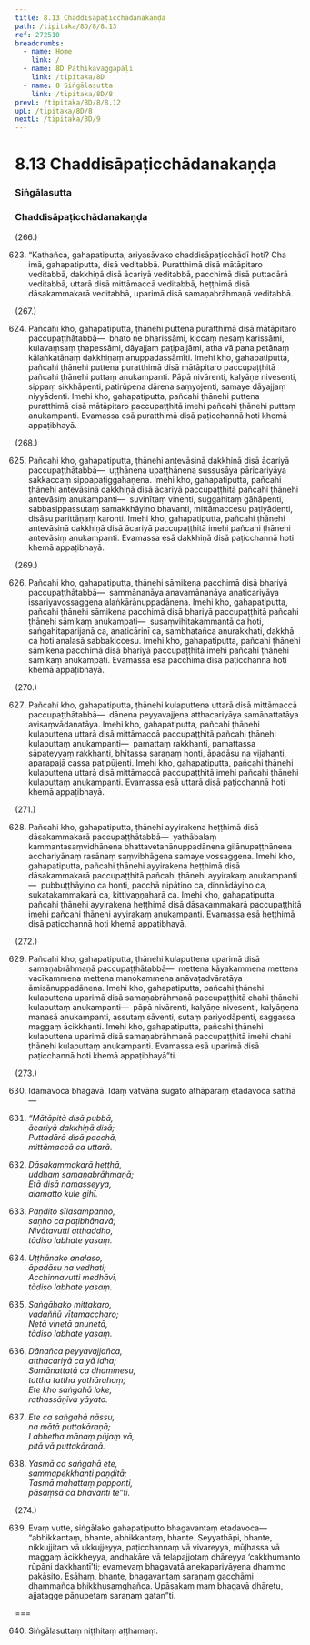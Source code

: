 ```yaml
---
title: 8.13 Chaddisāpaṭicchādanakaṇḍa
path: /tipitaka/8D/8/8.13
ref: 272510
breadcrumbs:
  - name: Home
    link: /
  - name: 8D Pāthikavaggapāḷi
    link: /tipitaka/8D
  - name: 8 Siṅgālasutta
    link: /tipitaka/8D/8
prevL: /tipitaka/8D/8/8.12
upL: /tipitaka/8D/8
nextL: /tipitaka/8D/9
---
```


# 8.13 Chaddisāpaṭicchādanakaṇḍa

### Siṅgālasutta

### Chaddisāpaṭicchādanakaṇḍa

(266.)

623. “Kathañca, gahapatiputta, ariyasāvako chaddisāpaṭicchādī hoti? Cha imā, gahapatiputta, disā veditabbā. Puratthimā disā mātāpitaro veditabbā, dakkhiṇā disā ācariyā veditabbā, pacchimā disā puttadārā veditabbā, uttarā disā mittāmaccā veditabbā, heṭṭhimā disā dāsakammakarā veditabbā, uparimā disā samaṇabrāhmaṇā veditabbā.

(267.)

624. Pañcahi kho, gahapatiputta, ṭhānehi puttena puratthimā disā mātāpitaro paccupaṭṭhātabbā—  bhato ne bharissāmi, kiccaṃ nesaṃ karissāmi, kulavaṃsaṃ ṭhapessāmi, dāyajjaṃ paṭipajjāmi, atha vā pana petānaṃ kālaṅkatānaṃ dakkhiṇaṃ anuppadassāmīti. Imehi kho, gahapatiputta, pañcahi ṭhānehi puttena puratthimā disā mātāpitaro paccupaṭṭhitā pañcahi ṭhānehi puttaṃ anukampanti. Pāpā nivārenti, kalyāṇe nivesenti, sippaṃ sikkhāpenti, patirūpena dārena saṃyojenti, samaye dāyajjaṃ niyyādenti. Imehi kho, gahapatiputta, pañcahi ṭhānehi puttena puratthimā disā mātāpitaro paccupaṭṭhitā imehi pañcahi ṭhānehi puttaṃ anukampanti. Evamassa esā puratthimā disā paṭicchannā hoti khemā appaṭibhayā.

(268.)

625. Pañcahi kho, gahapatiputta, ṭhānehi antevāsinā dakkhiṇā disā ācariyā paccupaṭṭhātabbā—  uṭṭhānena upaṭṭhānena sussusāya pāricariyāya sakkaccaṃ sippapaṭiggahaṇena. Imehi kho, gahapatiputta, pañcahi ṭhānehi antevāsinā dakkhiṇā disā ācariyā paccupaṭṭhitā pañcahi ṭhānehi antevāsiṃ anukampanti—  suvinītaṃ vinenti, suggahitaṃ gāhāpenti, sabbasippassutaṃ samakkhāyino bhavanti, mittāmaccesu paṭiyādenti, disāsu parittāṇaṃ karonti. Imehi kho, gahapatiputta, pañcahi ṭhānehi antevāsinā dakkhiṇā disā ācariyā paccupaṭṭhitā imehi pañcahi ṭhānehi antevāsiṃ anukampanti. Evamassa esā dakkhiṇā disā paṭicchannā hoti khemā appaṭibhayā.

(269.)

626. Pañcahi kho, gahapatiputta, ṭhānehi sāmikena pacchimā disā bhariyā paccupaṭṭhātabbā—  sammānanāya anavamānanāya anaticariyāya issariyavossaggena alaṅkārānuppadānena. Imehi kho, gahapatiputta, pañcahi ṭhānehi sāmikena pacchimā disā bhariyā paccupaṭṭhitā pañcahi ṭhānehi sāmikaṃ anukampati—  susaṃvihitakammantā ca hoti, saṅgahitaparijanā ca, anaticārinī ca, sambhatañca anurakkhati, dakkhā ca hoti analasā sabbakiccesu. Imehi kho, gahapatiputta, pañcahi ṭhānehi sāmikena pacchimā disā bhariyā paccupaṭṭhitā imehi pañcahi ṭhānehi sāmikaṃ anukampati. Evamassa esā pacchimā disā paṭicchannā hoti khemā appaṭibhayā.

(270.)

627. Pañcahi kho, gahapatiputta, ṭhānehi kulaputtena uttarā disā mittāmaccā paccupaṭṭhātabbā—  dānena peyyavajjena atthacariyāya samānattatāya avisaṃvādanatāya. Imehi kho, gahapatiputta, pañcahi ṭhānehi kulaputtena uttarā disā mittāmaccā paccupaṭṭhitā pañcahi ṭhānehi kulaputtaṃ anukampanti—  pamattaṃ rakkhanti, pamattassa sāpateyyaṃ rakkhanti, bhītassa saraṇaṃ honti, āpadāsu na vijahanti, aparapajā cassa paṭipūjenti. Imehi kho, gahapatiputta, pañcahi ṭhānehi kulaputtena uttarā disā mittāmaccā paccupaṭṭhitā imehi pañcahi ṭhānehi kulaputtaṃ anukampanti. Evamassa esā uttarā disā paṭicchannā hoti khemā appaṭibhayā.

(271.)

628. Pañcahi kho, gahapatiputta, ṭhānehi ayyirakena heṭṭhimā disā dāsakammakarā paccupaṭṭhātabbā—  yathābalaṃ kammantasaṃvidhānena bhattavetanānuppadānena gilānupaṭṭhānena acchariyānaṃ rasānaṃ saṃvibhāgena samaye vossaggena. Imehi kho, gahapatiputta, pañcahi ṭhānehi ayyirakena heṭṭhimā disā dāsakammakarā paccupaṭṭhitā pañcahi ṭhānehi ayyirakaṃ anukampanti—  pubbuṭṭhāyino ca honti, pacchā nipātino ca, dinnādāyino ca, sukatakammakarā ca, kittivaṇṇaharā ca. Imehi kho, gahapatiputta, pañcahi ṭhānehi ayyirakena heṭṭhimā disā dāsakammakarā paccupaṭṭhitā imehi pañcahi ṭhānehi ayyirakaṃ anukampanti. Evamassa esā heṭṭhimā disā paṭicchannā hoti khemā appaṭibhayā.

(272.)

629. Pañcahi kho, gahapatiputta, ṭhānehi kulaputtena uparimā disā samaṇabrāhmaṇā paccupaṭṭhātabbā—  mettena kāyakammena mettena vacīkammena mettena manokammena anāvaṭadvāratāya āmisānuppadānena. Imehi kho, gahapatiputta, pañcahi ṭhānehi kulaputtena uparimā disā samaṇabrāhmaṇā paccupaṭṭhitā chahi ṭhānehi kulaputtaṃ anukampanti—  pāpā nivārenti, kalyāṇe nivesenti, kalyāṇena manasā anukampanti, assutaṃ sāventi, sutaṃ pariyodāpenti, saggassa maggaṃ ācikkhanti. Imehi kho, gahapatiputta, pañcahi ṭhānehi kulaputtena uparimā disā samaṇabrāhmaṇā paccupaṭṭhitā imehi chahi ṭhānehi kulaputtaṃ anukampanti. Evamassa esā uparimā disā paṭicchannā hoti khemā appaṭibhayā”ti.

(273.)

630. Idamavoca bhagavā. Idaṃ vatvāna sugato athāparaṃ etadavoca satthā—

631. _“Mātāpitā disā pubbā,_  
_ācariyā dakkhiṇā disā;_  
_Puttadārā disā pacchā,_  
_mittāmaccā ca uttarā._  


632. _Dāsakammakarā heṭṭhā,_  
_uddhaṃ samaṇabrāhmaṇā;_  
_Etā disā namasseyya,_  
_alamatto kule gihī._  


633. _Paṇḍito sīlasampanno,_  
_saṇho ca paṭibhānavā;_  
_Nivātavutti atthaddho,_  
_tādiso labhate yasaṃ._  


634. _Uṭṭhānako analaso,_  
_āpadāsu na vedhati;_  
_Acchinnavutti medhāvī,_  
_tādiso labhate yasaṃ._  


635. _Saṅgāhako mittakaro,_  
_vadaññū vītamaccharo;_  
_Netā vinetā anunetā,_  
_tādiso labhate yasaṃ._  


636. _Dānañca peyyavajjañca,_  
_atthacariyā ca yā idha;_  
_Samānattatā ca dhammesu,_  
_tattha tattha yathārahaṃ;_  
_Ete kho saṅgahā loke,_  
_rathassāṇīva yāyato._  


637. _Ete ca saṅgahā nāssu,_  
_na mātā puttakāraṇā;_  
_Labhetha mānaṃ pūjaṃ vā,_  
_pitā vā puttakāraṇā._  


638. _Yasmā ca saṅgahā ete,_  
_sammapekkhanti paṇḍitā;_  
_Tasmā mahattaṃ papponti,_  
_pāsaṃsā ca bhavanti te”ti._  


(274.)

639. Evaṃ vutte, siṅgālako gahapatiputto bhagavantaṃ etadavoca—  “abhikkantaṃ, bhante, abhikkantaṃ, bhante. Seyyathāpi, bhante, nikkujjitaṃ vā ukkujjeyya, paṭicchannaṃ vā vivareyya, mūḷhassa vā maggaṃ ācikkheyya, andhakāre vā telapajjotaṃ dhāreyya ‘cakkhumanto rūpāni dakkhantī’ti; evamevaṃ bhagavatā anekapariyāyena dhammo pakāsito. Esāhaṃ, bhante, bhagavantaṃ saraṇaṃ gacchāmi dhammañca bhikkhusaṃghañca. Upāsakaṃ maṃ bhagavā dhāretu, ajjatagge pāṇupetaṃ saraṇaṃ gatan”ti.

===

640. Siṅgālasuttaṃ niṭṭhitaṃ aṭṭhamaṃ.




